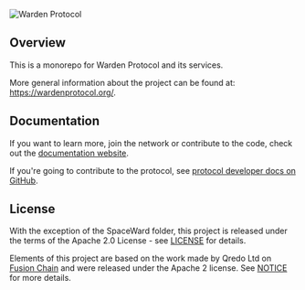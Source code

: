 ![Warden Protocol](./docs/logo.svg)

## Overview

This is a monorepo for Warden Protocol and its services.

More general information about the project can be found at:
https://wardenprotocol.org/.

## Documentation

If you want to learn more, join the network or contribute to the code, check out the [documentation website](https://docs.wardenprotocol.org/).

If you're going to contribute to the protocol, see [protocol developer docs on GitHub](protocol-developer-docs).

## License

With the exception of the SpaceWard folder, this project is released under the terms of the Apache 2.0 License - see [LICENSE](./LICENSE) for details.

Elements of this project are based on the work made by Qredo Ltd on [Fusion Chain](https://github.com/qredo/fusionchain) and were released under the Apache 2 license. See [NOTICE](./NOTICE) for more details.
